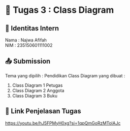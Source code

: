 # 📁 Tugas 3 : Class Diagram

## 👤 Identitas Intern
Nama : Najwa Afifah           
NIM  : 235150601111002

## 📤 Submission

Tema yang dipilih : Pendidikan
Class Diagram yang dibuat : 
1. Class Diagram 1 Petugas
2. Class Diagram 2 Anggota
3. Class Diagram 3 Buku


## 🔗 Link Penjelasan Tugas

https://youtu.be/hJ5FPMyH0xg?si=1qpQmGoRzMTolAJc

